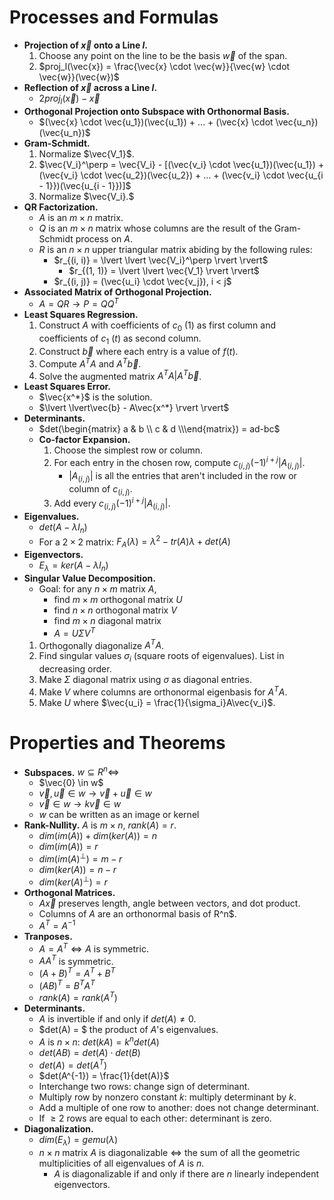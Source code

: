 # Processes and Formulas

- **Projection of $\vec{x}$ onto a Line $l$.**
  1. Choose any point on the line to be the basis $\vec{w}$ of the span.
  2. $proj_l(\vec{x}) = \frac{\vec{x} \cdot \vec{w}}{\vec{w} \cdot \vec{w}}(\vec{w})$
- **Reflection of $\vec{x}$ across a Line $l$.**
  - $2proj_l(\vec{x}) - \vec{x}$
- **Orthogonal Projection onto Subspace with Orthonormal Basis.**
  - $(\vec{x} \cdot \vec{u_1})(\vec{u_1}) + ... + (\vec{x} \cdot \vec{u_n})(\vec{u_n})$
- **Gram-Schmidt.**
  1. Normalize $\vec{V_1}$.
  2. $\vec{V_i}^\perp = \vec{V_i} - [(\vec{v_i} \cdot \vec{u_1})(\vec{u_1}) + (\vec{v_i} \cdot \vec{u_2})(\vec{u_2}) + ... + (\vec{v_i} \cdot \vec{u_{i - 1}})(\vec{u_{i - 1}})]$
  3. Normalize $\vec{V_i}.$
- **QR Factorization.**
  - $A$ is an $m \times n$ matrix. 
  - $Q$ is an $m \times n$ matrix whose columns are the result of the Gram-Schmidt process on $A$.
  - $R$ is an $n \times n$ upper triangular matrix abiding by the following rules:
    - $r_{(i, i)} = \lvert \lvert \vec{V_i}^\perp \rvert \rvert$
      - $r_{(1, 1)} = \lvert \lvert \vec{V_1} \rvert \rvert$
    - $r_{(i, j)} = (\vec{u_i} \cdot \vec{v_j}), i < j$
- **Associated Matrix of Orthogonal Projection.**
  - $A = QR \rightarrow P = QQ^T$
- **Least Squares Regression.**
  1. Construct $A$ with coefficients of $c_0$ (1) as first column and coefficients of $c_1$ ($t$) as second column.
  2. Construct $\vec{b}$ where each entry is a value of $f(t)$.
  3. Compute $A^TA$ and $A^T\vec{b}$.
  4. Solve the augmented matrix $A^TA | A^T\vec{b}$.
- **Least Squares Error.**
  - $\vec{x^*}$ is the solution.
  - $\lvert \lvert\vec{b} - A\vec{x^*} \rvert \rvert$
- **Determinants.**
  - $det(\begin{matrix} a & b \\ c & d \\\end{matrix}) = ad-bc$
  - **Co-factor Expansion.**
    1. Choose the simplest row or column.
    2. For each entry in the chosen row, compute $c_{(i, j)}(-1)^{i + j}\lvert A_{(i, j)} \rvert$.
        - $\lvert A_{(i, j)} \rvert$ is all the entries that aren't included in the row or column of $c_{(i, j)}$.
    3. Add every $c_{(i, j)}(-1)^{i + j}\lvert A_{(i, j)} \rvert$.
- **Eigenvalues.**
  - $det(A - \lambda I_n)$
  - For a $2\times 2$ matrix: $F_A(\lambda) = \lambda^2 - tr(A)\lambda + det(A)$
- **Eigenvectors.**
  - $E_\lambda = ker(A - \lambda I_n)$
- **Singular Value Decomposition.**
    - Goal: for any $n \times m$ matrix $A$,
      - find $m \times m$ orthogonal matrix $U$
      - find $n \times n$ orthogonal matrix $V$
      - find $m \times n$ diagonal matrix
      - $A = U\Sigma V^T$
    1. Orthogonally diagonalize $A^TA$.
    2. Find singular values $\sigma_i$ (square roots of eigenvalues). List in decreasing order.
    3. Make $\Sigma$ diagonal matrix using $\sigma$ as diagonal entries.
    4. Make $V$ where columns are orthonormal eigenbasis for $A^TA$.
    5. Make $U$ where $\vec{u_i} = \frac{1}{\sigma_i}A\vec{v_i}$.

# Properties and Theorems
- **Subspaces.**
    $w \subseteq R^n \iff$
  - $\vec{0} \in w$
  - $\vec{v}, \vec{u} \in w \rightarrow \vec{v} + \vec{u} \in w$
  - $\vec{v} \in w \rightarrow k\vec{v} \in w$
  - $w$ can be written as an image or kernel
- **Rank-Nullity.** $A$ is $m \times n$, $rank(A) = r$.
  - $dim(im(A)) + dim(ker(A)) = n$
  - $dim(im(A)) = r$
  - $dim(im(A)^\perp) = m - r$
  - $dim(ker(A)) = n - r$
  - $dim(ker(A)^\perp) = r$
- **Orthogonal Matrices.**
  - $A\vec{x}$ preserves length, angle between vectors, and dot product.
  - Columns of $A$ are an orthonormal basis of R^n$.
  - $A^T = A^{-1}$
- **Tranposes.**
  - $A = A^T \iff A$ is symmetric.
  - $AA^T$ is symmetric.
  - $(A + B)^T = A^T + B^T$
  - $(AB)^T = B^TA^T$
  - $rank(A) = rank(A^T)$
- **Determinants.**
  - $A$ is invertible if and only if $det(A) \neq 0$.
  - $det(A) = $ the product of $A$'s eigenvalues. 
  - $A$ is $n \times n$: $det(kA) = k^ndet(A)$
  - $det(AB) = det(A) \cdot det(B)$
  - $det(A) = det(A^T)$
  - $det(A^{-1}) = \frac{1}{det(A)}$
  - Interchange two rows: change sign of determinant.
  - Multiply row by nonzero constant $k$: multiply determinant by $k$.
  - Add a multiple of one row to another: does not change determinant.
  - If $\geq 2$ rows are equal to each other: determinant is zero.
- **Diagonalization.**
  - $dim(E_\lambda) = gemu(\lambda)$
  - $n\times n$ matrix $A$ is diagonalizable $\iff$ the sum of all the geometric multiplicities of all eigenvalues of $A$ is $n$.
    - $A$ is diagonalizable if and only if there are $n$ linearly independent eigenvectors.
